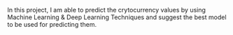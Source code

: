 In this project, I am able to predict the crytocurrency values by using Machine Learning & Deep Learning Techniques and suggest the best model to be used for 
predicting them.
